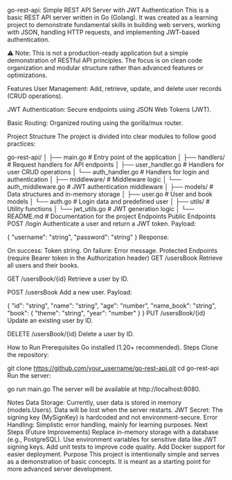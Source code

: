 go-rest-api: Simple REST API Server with JWT Authentication
This is a basic REST API server written in Go (Golang). It was created as a learning project to demonstrate fundamental skills in building web servers, working with JSON, handling HTTP requests, and implementing JWT-based authentication.

⚠️ Note: This is not a production-ready application but a simple demonstration of RESTful API principles. The focus is on clean code organization and modular structure rather than advanced features or optimizations.

Features
User Management:
Add, retrieve, update, and delete user records (CRUD operations).

JWT Authentication:
Secure endpoints using JSON Web Tokens (JWT).

Basic Routing:
Organized routing using the gorilla/mux router.

Project Structure
The project is divided into clear modules to follow good practices:

go-rest-api/
│
├── main.go                    # Entry point of the application
│
├── handlers/                  # Request handlers for API endpoints
│   ├── user_handler.go        # Handlers for user CRUD operations
│   └── auth_handler.go        # Handlers for login and authentication
│
├── middleware/                # Middleware logic
│   └── auth_middleware.go     # JWT authentication middleware
│
├── models/                    # Data structures and in-memory storage
│   ├── user.go                # User and book models
│   └── auth.go                # Login data and predefined user
│
├── utils/                     # Utility functions
│   └── jwt_utils.go           # JWT generation logic
│
└── README.md                  # Documentation for the project
Endpoints
Public Endpoints
POST /login
Authenticate a user and return a JWT token.
Payload:

{
    "username": "string",
    "password": "string"
}
Response:

On success: Token string.
On failure: Error message.
Protected Endpoints (require Bearer token in the Authorization header)
GET /usersBook
Retrieve all users and their books.

GET /usersBook/{id}
Retrieve a user by ID.

POST /usersBook
Add a new user.
Payload:

{
    "id": "string",
    "name": "string",
    "age": "number",
    "name_book": "string",
    "book": {
        "theme": "string",
        "year": "number"
    }
}
PUT /usersBook/{id}
Update an existing user by ID.

DELETE /usersBook/{id}
Delete a user by ID.

How to Run
Prerequisites
Go installed (1.20+ recommended).
Steps
Clone the repository:

git clone https://github.com/your_username/go-rest-api.git
cd go-rest-api
Run the server:

go run main.go
The server will be available at http://localhost:8080.

Notes
Data Storage: Currently, user data is stored in memory (models.Users). Data will be lost when the server restarts.
JWT Secret: The signing key (MySignKey) is hardcoded and not environment-secure.
Error Handling: Simplistic error handling, mainly for learning purposes.
Next Steps (Future Improvements)
Replace in-memory storage with a database (e.g., PostgreSQL).
Use environment variables for sensitive data like JWT signing keys.
Add unit tests to improve code quality.
Add Docker support for easier deployment.
Purpose
This project is intentionally simple and serves as a demonstration of basic concepts. It is meant as a starting point for more advanced server development.



